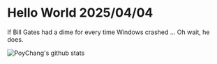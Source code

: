 # Hello World 2025/04/04

If Bill Gates had a dime for every time Windows crashed ... Oh wait, he does.

![PoyChang's github stats](https://github-readme-stats.vercel.app/api?username=poychang&show_icons=true&theme=dracula)
